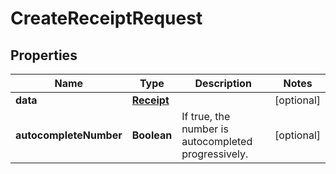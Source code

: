 

# CreateReceiptRequest



## Properties

| Name | Type | Description | Notes |
|------------ | ------------- | ------------- | -------------|
|**data** | [**Receipt**](Receipt.md) |  |  [optional] |
|**autocompleteNumber** | **Boolean** | If true, the number is autocompleted progressively. |  [optional] |



